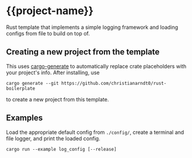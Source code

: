 # {{project-name}}

Rust template that implements a simple logging framework and loading configs from file to build on top of.

## Creating a new project from the template

This uses [cargo-generate](https://github.com/cargo-generate/cargo-generate) to automatically replace crate placeholders with your project's info.
After installing, use

```console
cargo generate --git https://github.com/christianarndt0/rust-boilerplate
```

to create a new project from this template.

## Examples

Load the appropriate default config from `./config/`, create a terminal and file logger, and print the loaded config.

```console
cargo run --example log_config [--release] 
```
